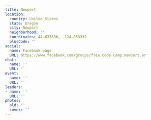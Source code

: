 ```yaml
---
title: Newport
location:
  country: United States
  state: Oregon
  city: Newport
  neighborhood: ''
  coordinates: 44.637636, -124.053332
  plusCode: ''
social:
  name: Facebook page
  URL: https://www.facebook.com/groups/free.code.camp.newport.or
chat:
  name: ''
  URL: ''
event:
  name: ''
  URL: ''
leaders:
- name: ''
  URL: ''
photos:
  old: ''
  cover: ''
---
```

